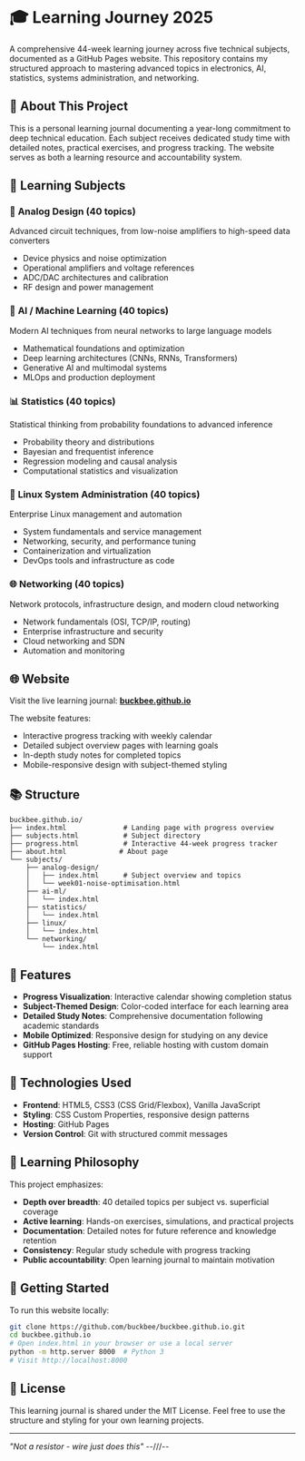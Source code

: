 # 🎓 Learning Journey 2025

A comprehensive 44-week learning journey across five technical subjects, documented as a GitHub Pages website. This repository contains my structured approach to mastering advanced topics in electronics, AI, statistics, systems administration, and networking.

## 📖 About This Project

This is a personal learning journal documenting a year-long commitment to deep technical education. Each subject receives dedicated study time with detailed notes, practical exercises, and progress tracking. The website serves as both a learning resource and accountability system.

## 🎯 Learning Subjects

### 📡 **Analog Design** (40 topics)
Advanced circuit techniques, from low-noise amplifiers to high-speed data converters
- Device physics and noise optimization
- Operational amplifiers and voltage references  
- ADC/DAC architectures and calibration
- RF design and power management

### 🤖 **AI / Machine Learning** (40 topics)
Modern AI techniques from neural networks to large language models
- Mathematical foundations and optimization
- Deep learning architectures (CNNs, RNNs, Transformers)
- Generative AI and multimodal systems
- MLOps and production deployment

### 📊 **Statistics** (40 topics)
Statistical thinking from probability foundations to advanced inference
- Probability theory and distributions
- Bayesian and frequentist inference
- Regression modeling and causal analysis
- Computational statistics and visualization

### 🐧 **Linux System Administration** (40 topics)
Enterprise Linux management and automation
- System fundamentals and service management
- Networking, security, and performance tuning
- Containerization and virtualization
- DevOps tools and infrastructure as code

### 🌐 **Networking** (40 topics)
Network protocols, infrastructure design, and modern cloud networking
- Network fundamentals (OSI, TCP/IP, routing)
- Enterprise infrastructure and security
- Cloud networking and SDN
- Automation and monitoring

## 🌐 Website

Visit the live learning journal: **[buckbee.github.io](https://buckbee.github.io)**

The website features:
- Interactive progress tracking with weekly calendar
- Detailed subject overview pages with learning goals
- In-depth study notes for completed topics
- Mobile-responsive design with subject-themed styling

## 📚 Structure

```
buckbee.github.io/
├── index.html              # Landing page with progress overview
├── subjects.html           # Subject directory
├── progress.html           # Interactive 44-week progress tracker
├── about.html             # About page
└── subjects/
    ├── analog-design/
    │   ├── index.html      # Subject overview and topics
    │   └── week01-noise-optimisation.html
    ├── ai-ml/
    │   └── index.html
    ├── statistics/
    │   └── index.html
    ├── linux/
    │   └── index.html
    └── networking/
        └── index.html
```

## 🎨 Features

- **Progress Visualization**: Interactive calendar showing completion status
- **Subject-Themed Design**: Color-coded interface for each learning area
- **Detailed Study Notes**: Comprehensive documentation following academic standards
- **Mobile Optimized**: Responsive design for studying on any device
- **GitHub Pages Hosting**: Free, reliable hosting with custom domain support

## 🔧 Technologies Used

- **Frontend**: HTML5, CSS3 (CSS Grid/Flexbox), Vanilla JavaScript
- **Styling**: CSS Custom Properties, responsive design patterns
- **Hosting**: GitHub Pages
- **Version Control**: Git with structured commit messages

## 📝 Learning Philosophy

This project emphasizes:
- **Depth over breadth**: 40 detailed topics per subject vs. superficial coverage
- **Active learning**: Hands-on exercises, simulations, and practical projects
- **Documentation**: Detailed notes for future reference and knowledge retention
- **Consistency**: Regular study schedule with progress tracking
- **Public accountability**: Open learning journal to maintain motivation

## 🚀 Getting Started

To run this website locally:

```bash
git clone https://github.com/buckbee/buckbee.github.io.git
cd buckbee.github.io
# Open index.html in your browser or use a local server
python -m http.server 8000  # Python 3
# Visit http://localhost:8000
```

## 📄 License

This learning journal is shared under the MIT License. Feel free to use the structure and styling for your own learning projects.

---

*"Not a resistor - wire just does this"*  --/\/\/--